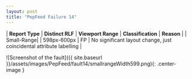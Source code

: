 ```yaml
---
layout: post
title: "PepFeed Failure 14"
---
```

| **Report Type** | **Distinct RLF** | **Viewport Range** | **Classification** | **Reason** |
| Small-Range|  | 598px-600px | FP | No significant layout change, just coincidental attribute labelling | 

![Screenshot of the fault]({{ site.baseurl }}/assets/images/PepFeed/fault14/smallrangeWidth599.png){: .center-image }